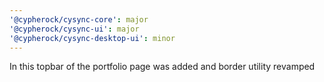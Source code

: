 ```yaml
---
'@cypherock/cysync-core': major
'@cypherock/cysync-ui': major
'@cypherock/cysync-desktop-ui': minor
---
```


In this topbar of the portfolio page was added and border utility revamped
